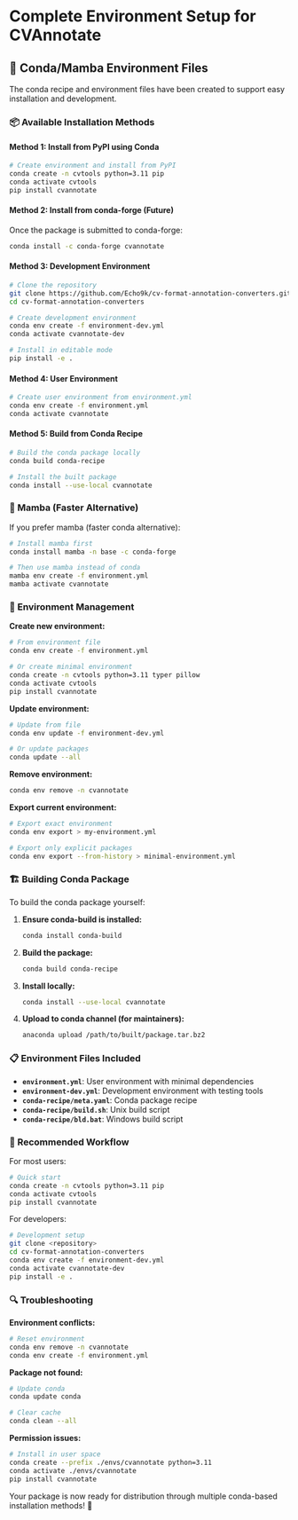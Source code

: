 # Complete Environment Setup for CVAnnotate

## 🔧 Conda/Mamba Environment Files

The conda recipe and environment files have been created to support easy installation and development.

### 📦 Available Installation Methods

#### **Method 1: Install from PyPI using Conda**
```bash
# Create environment and install from PyPI
conda create -n cvtools python=3.11 pip
conda activate cvtools
pip install cvannotate
```

#### **Method 2: Install from conda-forge (Future)**
Once the package is submitted to conda-forge:
```bash
conda install -c conda-forge cvannotate
```

#### **Method 3: Development Environment**
```bash
# Clone the repository
git clone https://github.com/Echo9k/cv-format-annotation-converters.git
cd cv-format-annotation-converters

# Create development environment
conda env create -f environment-dev.yml
conda activate cvannotate-dev

# Install in editable mode
pip install -e .
```

#### **Method 4: User Environment**
```bash
# Create user environment from environment.yml
conda env create -f environment.yml
conda activate cvannotate
```

#### **Method 5: Build from Conda Recipe**
```bash
# Build the conda package locally
conda build conda-recipe

# Install the built package
conda install --use-local cvannotate
```

### 🐍 Mamba (Faster Alternative)

If you prefer mamba (faster conda alternative):

```bash
# Install mamba first
conda install mamba -n base -c conda-forge

# Then use mamba instead of conda
mamba env create -f environment.yml
mamba activate cvannotate
```

### 🔄 Environment Management

**Create new environment:**
```bash
# From environment file
conda env create -f environment.yml

# Or create minimal environment
conda create -n cvtools python=3.11 typer pillow
conda activate cvtools
pip install cvannotate
```

**Update environment:**
```bash
# Update from file
conda env update -f environment-dev.yml

# Or update packages
conda update --all
```

**Remove environment:**
```bash
conda env remove -n cvannotate
```

**Export current environment:**
```bash
# Export exact environment
conda env export > my-environment.yml

# Export only explicit packages
conda env export --from-history > minimal-environment.yml
```

### 🏗️ Building Conda Package

To build the conda package yourself:

1. **Ensure conda-build is installed:**
   ```bash
   conda install conda-build
   ```

2. **Build the package:**
   ```bash
   conda build conda-recipe
   ```

3. **Install locally:**
   ```bash
   conda install --use-local cvannotate
   ```

4. **Upload to conda channel (for maintainers):**
   ```bash
   anaconda upload /path/to/built/package.tar.bz2
   ```

### 📋 Environment Files Included

- **`environment.yml`**: User environment with minimal dependencies
- **`environment-dev.yml`**: Development environment with testing tools
- **`conda-recipe/meta.yaml`**: Conda package recipe
- **`conda-recipe/build.sh`**: Unix build script
- **`conda-recipe/bld.bat`**: Windows build script

### 🎯 Recommended Workflow

For most users:
```bash
# Quick start
conda create -n cvtools python=3.11 pip
conda activate cvtools
pip install cvannotate
```

For developers:
```bash
# Development setup
git clone <repository>
cd cv-format-annotation-converters
conda env create -f environment-dev.yml
conda activate cvannotate-dev
pip install -e .
```

### 🔍 Troubleshooting

**Environment conflicts:**
```bash
# Reset environment
conda env remove -n cvannotate
conda env create -f environment.yml
```

**Package not found:**
```bash
# Update conda
conda update conda

# Clear cache
conda clean --all
```

**Permission issues:**
```bash
# Install in user space
conda create --prefix ./envs/cvannotate python=3.11
conda activate ./envs/cvannotate
pip install cvannotate
```

Your package is now ready for distribution through multiple conda-based installation methods! 🚀
